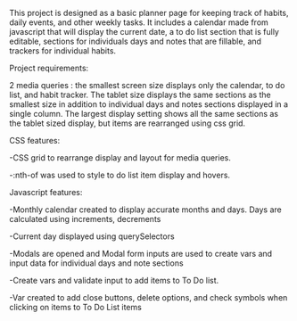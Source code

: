 This project is designed as a basic planner page for keeping track of habits, daily events, and other weekly tasks. It includes a calendar made from javascript that will display the current date, a to do list section that is fully editable, sections for individuals days and notes that are fillable, and trackers for individual habits. 



Project requirements: 

2 media queries : the smallest screen size displays only the calendar, to do list, and habit tracker. The tablet size displays the same sections as the smallest size in addition to individual days and notes sections displayed in a single column. The largest display setting shows all the same sections as the tablet sized display, but items are rearranged using css grid. 

CSS features: 

-CSS grid to rearrange display and layout for media queries. 

-:nth-of was used to style to do list item display and hovers. 


Javascript features: 

-Monthly calendar created to display accurate months and days. Days are calculated using increments, decrements 

-Current day displayed using querySelectors

-Modals are opened and Modal form inputs are used to create vars and input data for individual days and note sections

-Create vars and validate input to add items to To Do list. 

-Var created to add close buttons, delete options, and check symbols when clicking on items to To Do List items
